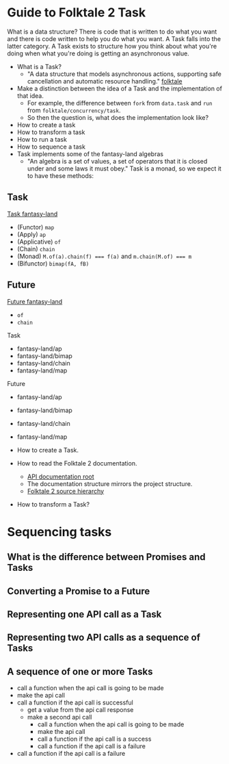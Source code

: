 # Guide to Folktale 2 Task

What is a data structure? There is code that is written to do what you want and 
there is code written to help you do what you want. A Task falls into the latter 
category. A Task exists to structure how you think about what you're doing when 
what you're doing is getting an asynchronous value.

- What is a Task?
    - "A data structure that models asynchronous actions, supporting safe cancellation and automatic resource handling." [folktale](http://folktale.origamitower.com/api/v2.0.0/en/folktale.concurrency.task.html)
- Make a distinction between the idea of a Task and the implementation of that idea.
    - For example, the difference between `fork` from `data.task` and `run` from `folktale/concurrency/task`.
    - So then the question is, what does the implementation look like?
- How to create a task
- How to transform a task
- How to run a task
- How to sequence a task
- Task implements some of the fantasy-land algebras
    - "An algebra is a set of values, a set of operators that it is closed under and some laws it must obey."
Task is a monad, so we expect it to have these methods:

## Task

[Task fantasy-land](http://folktale.origamitower.com/api/v2.0.0/en/folktale.concurrency.future._future._future.html#cat-fantasy-land)

- (Functor) `map`
- (Apply) `ap`
- (Applicative) `of`
- (Chain) `chain`
- (Monad) `M.of(a).chain(f) === f(a)` and `m.chain(M.of) === m`
- (Bifunctor) `bimap(fA, fB)`

## Future

[Future fantasy-land](http://folktale.origamitower.com/api/v2.0.0/en/folktale.concurrency.future._future._future.html#cat-fantasy-land)

- `of`
- `chain`


Task
- fantasy-land/ap
- fantasy-land/bimap
- fantasy-land/chain
- fantasy-land/map

Future
- fantasy-land/ap
- fantasy-land/bimap
- fantasy-land/chain
- fantasy-land/map


- How to create a Task.
- How to read the Folktale 2 documentation.
    - [API documentation root](http://folktale.origamitower.com/api/v2.0.0/en/folktale.html)
    - The documentation structure mirrors the project structure.
    -  [Folktale 2 source hierarchy](http://folktale.origamitower.com/docs/v2.0.0/contributing/organisation/#source-hierarchy)
- How to transform a Task?

# Sequencing tasks

## What is the difference between Promises and Tasks

## Converting a Promise to a Future

## Representing one API call as a Task

## Representing two API calls as a sequence of Tasks

## A sequence of one or more Tasks

- call a function when the api call is going to be made
- make the api call
- call a function if the api call is successful
    - get a value from the api call response
    - make a second api call
        - call a function when the api call is going to be made
        - make the api call
        - call a function if the api call is a success
        - call a function if the api call is a failure
- call a function if the api call is a failure


